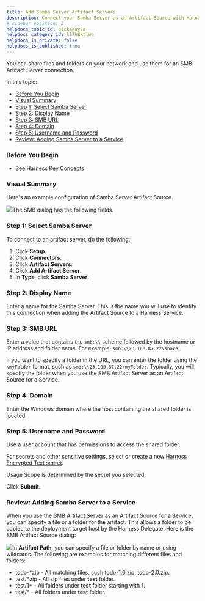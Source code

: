 ```yaml
---
title: Add Samba Server Artifact Servers
description: Connect your Samba Server as an Artifact Source with Harness.
# sidebar_position: 2
helpdocs_topic_id: o1ck4eay7a
helpdocs_category_id: ll7h8ktlwe
helpdocs_is_private: false
helpdocs_is_published: true
---
```


You can share files and folders on your network and use them for an SMB Artifact Server connection.

In this topic:

* [Before You Begin](#before_you_begin)
* [Visual Summary](#visual_summary)
* [Step 1: Select Samba Server](#step_1_select_samba_server)
* [Step 2: Display Name](#step_2_display_name)
* [Step 3: SMB URL](#step_3_smb_url)
* [Step 4: Domain](#step_4_domain)
* [Step 5: Username and Password](#step_5_username_and_password)
* [Review: Adding Samba Server to a Service](#review_adding_samba_server_to_a_service)

### Before You Begin

* See [Harness Key Concepts](/article/4o7oqwih6h-harness-key-concepts).

### Visual Summary

Here's an example configuration of Samba Server Artifact Source.

![](https://files.helpdocs.io/kw8ldg1itf/articles/7dghbx1dbl/1587762223114/image.png)The SMB dialog has the following fields.

### Step 1: Select Samba Server

To connect to an artifact server, do the following:

1. Click **Setup**.
2. Click **Connectors**.
3. Click **Artifact Servers**.
4. Click **Add Artifact Server**.
5. In **Type**, click **Samba Server**.

### Step 2: Display Name

Enter a name for the Samba Server. This is the name you will use to identify this connection when adding the Artifact Source to a Harness Service.

### Step 3: SMB URL

Enter a value that contains the `smb:\\` scheme followed by the hostname or IP address and folder name. For example, `smb:\\23.100.87.22\share`.

If you want to specify a folder in the URL, you can enter the folder using the `\myFolder` format, such as `smb:\\23.100.87.22\myFolder`. Typically, you will specify the folder when you use the SMB Artifact Server as an Artifact Source for a Service.

### Step 4: Domain

Enter the Windows domain where the host containing the shared folder is located.

### Step 5: Username and Password

Use a user account that has permissions to access the shared folder.

For secrets and other sensitive settings, select or create a new [Harness Encrypted Text secret](/article/ygyvp998mu-use-encrypted-text-secrets).

Usage Scope is determined by the secret you selected.

Click **Submit**.

### Review: Adding Samba Server to a Service

When you use the SMB Artifact Server as an Artifact Source for a Service, you can specify a file or a folder for the artifact. This allows a folder to be copied to the deployment target host by the Harness Delegate. Here is the SMB Artifact Source dialog:

![](https://files.helpdocs.io/kw8ldg1itf/articles/7dghbx1dbl/1547590216618/image.png)In **Artifact Path**, you can specify a file or folder by name or using wildcards. The following are examples for matching different files and folders:

* todo-\*zip - All matching files, such todo-1.0.zip, todo-2.0.zip.
* test/\*zip - All zip files under **test** folder.
* test/1\* - All folders under **test** folder starting with 1.
* test/\* - All folders under **test** folder.


